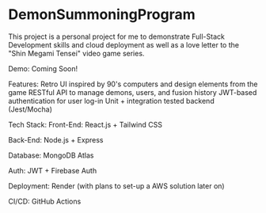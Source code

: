 # DemonSummoningProgram

This project is a personal project for me to demonstrate Full-Stack Development skills and cloud deployment as well as a love
letter to the "Shin Megami Tensei" video game series.

Demo:
Coming Soon!

Features:
Retro UI inspired by 90's computers and design elements from the game
RESTful API to manage demons, users, and fusion history
JWT-based authentication for user log-in
Unit + integration tested backend (Jest/Mocha)

Tech Stack:
Front-End: React.js + Tailwind CSS

Back-End: Node.js + Express

Database: MongoDB Atlas

Auth: JWT + Firebase Auth

Deployment: Render (with plans to set-up a AWS solution later on)

CI/CD: GitHub Actions
